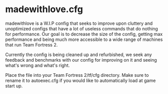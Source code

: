# madewithlove.cfg

madewithlove is a W.I.P config that seeks to improve upon cluttery and unoptimized configs that have a lot of useless commands that do nothing for performance.
Our goal is to decrease the size of the config, getting max performance and being much more accessible to a wide range of machines that run Team Fortress 2.

Currently the config is being cleaned up and refurbished, we seek any feedback and benchmarks with our config for improving on it and seeing what's wrong and what's right.

Place the file into your Team Fortress 2/tf/cfg directory.
Make sure to rename it to autoexec.cfg if you would like to automatically load at game start up.
